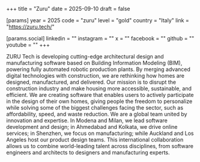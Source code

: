 +++
title = "Zuru"
date = 2025-09-10
draft = false

[params]
year = 2025
code = "zuru"
level = "gold"
country = "Italy"
link = "https://zuru.tech/"

[params.social]
linkedin = ""
instagram = ""
x = ""
facebook = ""
github = ""
youtube = ""
+++

ZURU Tech is developing cutting-edge architectural design and manufacturing software based on Building Information Modeling (BIM), powering fully automated robotic production plants. By merging advanced digital technologies with construction, we are rethinking how homes are designed, manufactured, and delivered.
Our mission is to disrupt the construction industry and make housing more accessible, sustainable, and efficient. We are creating software that enables users to actively participate in the design of their own homes, giving people the freedom to personalize while solving some of the biggest challenges facing the sector, such as affordability, speed, and waste reduction.
We are a global team united by innovation and expertise. In Modena and Milan, we lead software development and design; in Ahmedabad and Kolkata, we drive online services; in Shenzhen, we focus on manufacturing; while Auckland and Los Angeles host our product design teams. This international collaboration allows us to combine world-leading talent across disciplines, from software engineers and architects to designers and manufacturing experts.